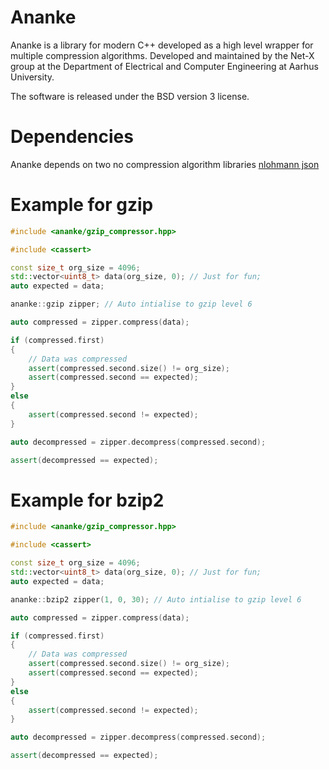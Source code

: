 # Ananke

Ananke is a library for modern C++ developed as a high level wrapper for multiple compression algorithms.
Developed and maintained by the Net-X group at the Department of Electrical and Computer Engineering at Aarhus University.

The software is released under the BSD version 3 license. 

# Dependencies 

Ananke depends on two no compression algorithm libraries [nlohmann json](klajdkasjlk)

# Example for gzip 

```C++ 
#include <ananke/gzip_compressor.hpp>

#include <cassert>

const size_t org_size = 4096; 
std::vector<uint8_t> data(org_size, 0); // Just for fun; 
auto expected = data;  

ananke::gzip zipper; // Auto intialise to gzip level 6

auto compressed = zipper.compress(data); 

if (compressed.first)
{
    // Data was compressed
    assert(compressed.second.size() != org_size);
    assert(compressed.second == expected); 
}
else
{
    assert(compressed.second != expected);
}

auto decompressed = zipper.decompress(compressed.second); 

assert(decompressed == expected); 
```

# Example for bzip2

```C++ 
#include <ananke/gzip_compressor.hpp>

#include <cassert>

const size_t org_size = 4096; 
std::vector<uint8_t> data(org_size, 0); // Just for fun; 
auto expected = data;

ananke::bzip2 zipper(1, 0, 30); // Auto intialise to gzip level 6

auto compressed = zipper.compress(data); 

if (compressed.first)
{
    // Data was compressed
    assert(compressed.second.size() != org_size);
    assert(compressed.second == expected); 
}
else
{
    assert(compressed.second != expected);
}

auto decompressed = zipper.decompress(compressed.second); 

assert(decompressed == expected); 
```

